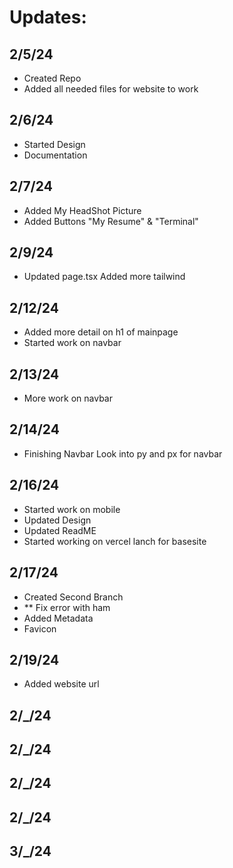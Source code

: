 # Updates:

## 2/5/24
- Created Repo
- Added all needed files for website to work

## 2/6/24
- Started Design
- Documentation 

## 2/7/24 
- Added My HeadShot Picture
- Added Buttons
    "My Resume" & "Terminal"

## 2/9/24
- Updated page.tsx 
    Added more tailwind

## 2/12/24
- Added more detail on h1 of mainpage
- Started work on navbar

## 2/13/24
- More work on navbar

## 2/14/24
- Finishing Navbar
    Look into py and px for navbar

## 2/16/24
- Started work on mobile
- Updated Design
- Updated ReadME
- Started working on vercel lanch for basesite

## 2/17/24
- Created Second Branch
- ** Fix error with ham
- Added Metadata
- Favicon

## 2/19/24
- Added website url 

## 2/_/24

## 2/_/24

## 2/_/24

## 2/_/24

## 3/_/24